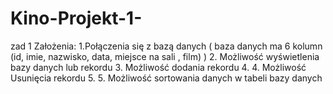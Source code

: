 # Kino-Projekt-1-
zad 1 
Założenia: 
1.Połączenia się z bazą danych ( baza danych ma 6 kolumn (id, imie, nazwisko, data, miejsce na sali , film) )
2. Możliwość wyświetlenia bazy danych lub rekordu 
3. Możliwość dodania rekordu 
4. 4. Możliwość Usunięcia rekordu 
5. 5. Możliwość sortowania danych w tabeli bazy danych
